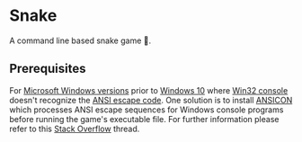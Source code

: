 # Snake
A command line based snake game :snake:.

## Prerequisites
For [Microsoft Windows versions](https://en.wikipedia.org/wiki/List_of_Microsoft_Windows_versions) prior to [Windows 10](https://en.wikipedia.org/wiki/Windows_10) where [Win32 console](https://en.wikipedia.org/wiki/Win32_console) doesn't recognize the [ANSI escape code](https://en.wikipedia.org/wiki/ANSI_escape_code).
One solution is to install [ANSICON](https://github.com/adoxa/ansicon) which processes ANSI escape sequences 
for Windows console programs before running the game's executable file. For further information
please refer to this [Stack Overflow](https://stackoverflow.com/questions/16755142/how-to-make-win32-console-recognize-ansi-vt100-escape-sequences) thread.
